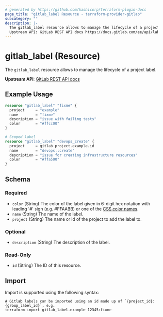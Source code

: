 ```yaml
---
# generated by https://github.com/hashicorp/terraform-plugin-docs
page_title: "gitlab_label Resource - terraform-provider-gitlab"
subcategory: ""
description: |-
  The gitlab_label resource allows to manage the lifecycle of a project label.
  Upstream API: GitLab REST API docs https://docs.gitlab.com/ee/api/labels.html#project-labels
---
```


# gitlab_label (Resource)

The `gitlab_label` resource allows to manage the lifecycle of a project label.

**Upstream API**: [GitLab REST API docs](https://docs.gitlab.com/ee/api/labels.html#project-labels)

## Example Usage

```terraform
resource "gitlab_label" "fixme" {
  project     = "example"
  name        = "fixme"
  description = "issue with failing tests"
  color       = "#ffcc00"
}

# Scoped label
resource "gitlab_label" "devops_create" {
  project     = gitlab_project.example.id
  name        = "devops::create"
  description = "issue for creating infrastructure resources"
  color       = "#ffa500"
}
```

<!-- schema generated by tfplugindocs -->
## Schema

### Required

- `color` (String) The color of the label given in 6-digit hex notation with leading '#' sign (e.g. #FFAABB) or one of the [CSS color names](https://developer.mozilla.org/en-US/docs/Web/CSS/color_value#Color_keywords).
- `name` (String) The name of the label.
- `project` (String) The name or id of the project to add the label to.

### Optional

- `description` (String) The description of the label.

### Read-Only

- `id` (String) The ID of this resource.

## Import

Import is supported using the following syntax:

```shell
# Gitlab labels can be imported using an id made up of `{project_id}:{group_label_id}`, e.g.
terraform import gitlab_label.example 12345:fixme
```
